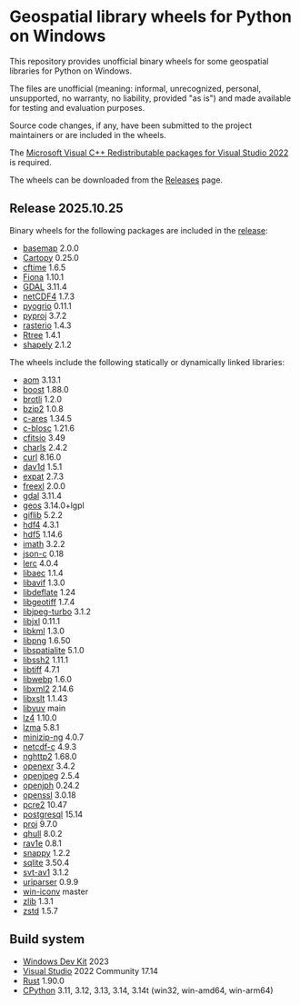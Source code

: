 # Geospatial library wheels for Python on Windows

This repository provides unofficial binary wheels for some geospatial libraries for Python on Windows.

The files are unofficial (meaning: informal, unrecognized, personal, unsupported, no warranty, no liability, provided "as is") and made available for testing and evaluation purposes.

Source code changes, if any, have been submitted to the project maintainers or are included in the wheels.

The [Microsoft Visual C++ Redistributable packages for Visual Studio 2022](https://learn.microsoft.com/en-us/cpp/windows/latest-supported-vc-redist?view=msvc-170) is required.

The wheels can be downloaded from the [Releases](https://github.com/cgohlke/geospatial-wheels/releases) page.

## Release 2025.10.25

Binary wheels for the following packages are included in the
[release](https://github.com/cgohlke/geospatial-wheels/releases/tag/v2025.10.25):

- [basemap](https://pypi.org/project/basemap/) 2.0.0
- [Cartopy](https://pypi.org/project/Cartopy/) 0.25.0
- [cftime](https://pypi.org/project/cftime/) 1.6.5
- [Fiona](https://pypi.org/project/Fiona/) 1.10.1
- [GDAL](https://pypi.org/project/GDAL/) 3.11.4
- [netCDF4](https://pypi.org/project/netCDF4/) 1.7.3
- [pyogrio](https://pypi.org/project/pyogrio/) 0.11.1
- [pyproj](https://pypi.org/project/pyproj/) 3.7.2
- [rasterio](https://pypi.org/project/rasterio/) 1.4.3
- [Rtree](https://pypi.org/project/Rtree/) 1.4.1
- [shapely](https://pypi.org/project/shapely/) 2.1.2

The wheels include the following statically or dynamically linked libraries:

- [aom](https://aomedia.googlesource.com/aom) 3.13.1
- [boost](https://archives.boost.io/release/1.88.0/source/boost_1_88_0.zip) 1.88.0
- [brotli](https://github.com/google/brotli) 1.2.0
- [bzip2](https://sourceware.org/pub/bzip2/bzip2-1.0.8.tar.gz) 1.0.8
- [c-ares](https://github.com/c-ares/c-ares/releases/download/v1.34.5/c-ares-1.34.5.tar.gz) 1.34.5
- [c-blosc](https://github.com/Blosc/c-blosc) 1.21.6
- [cfitsio](https://heasarc.gsfc.nasa.gov/FTP/software/fitsio/c/cfitsio-3.49.tar.gz) 3.49
- [charls](https://github.com/team-charls/charls) 2.4.2
- [curl](https://curl.se/download/curl-8.16.0.tar.gz) 8.16.0
- [dav1d](https://github.com/videolan/dav1d) 1.5.1
- [expat](https://github.com/libexpat/libexpat/releases/download/R_2_7_3/expat-2.7.3.tar.gz) 2.7.3
- [freexl](https://www.gaia-gis.it/gaia-sins/freexl-2.0.0.tar.gz) 2.0.0
- [gdal](https://github.com/OSGeo/gdal) 3.11.4
- [geos](https://download.osgeo.org/geos/geos-3.14.0.tar.bz2) 3.14.0+lgpl
- [giflib](https://sourceforge.net/projects/giflib/files/giflib-5.2.2.tar.gz) 5.2.2
- [hdf4](https://github.com/HDFGroup/hdf4) 4.3.1
- [hdf5](https://github.com/HDFGroup/hdf5/releases/download/hdf5_1.14.6/hdf5-1.14.6.tar.gz) 1.14.6
- [imath](https://github.com/AcademySoftwareFoundation/Imath) 3.2.2
- [json-c](https://github.com/json-c/json-c) 0.18
- [lerc](https://github.com/Esri/lerc) 4.0.4
- [libaec](https://gitlab.dkrz.de/k202009/libaec) 1.1.4
- [libavif](https://github.com/AOMediaCodec/libavif) 1.3.0
- [libdeflate](https://github.com/ebiggers/libdeflate) 1.24
- [libgeotiff](https://github.com/OSGeo/libgeotiff/releases/download/1.7.4/libgeotiff-1.7.4.tar.gz) 1.7.4
- [libjpeg-turbo](https://github.com/libjpeg-turbo/libjpeg-turbo) 3.1.2
- [libjxl](https://github.com/libjxl/libjxl) 0.11.1
- [libkml](https://github.com/libkml/libkml) 1.3.0
- [libpng](https://github.com/glennrp/libpng) 1.6.50
- [libspatialite](http://www.gaia-gis.it/gaia-sins/libspatialite-sources/libspatialite-5.1.0.tar.gz) 5.1.0
- [libssh2](https://www.libssh2.org/download/libssh2-1.11.1.tar.gz) 1.11.1
- [libtiff](https://gitlab.com/libtiff/libtiff) 4.7.1
- [libwebp](https://github.com/webmproject/libwebp) 1.6.0
- [libxml2](https://gitlab.gnome.org/GNOME/libxml2) 2.14.6
- [libxslt](https://gitlab.gnome.org/GNOME/libxslt) 1.1.43
- [libyuv](https://chromium.googlesource.com/libyuv/libyuv) main
- [lz4](https://github.com/lz4/lz4) 1.10.0
- [lzma](https://github.com/tukaani-project/xz) 5.8.1
- [minizip-ng](https://github.com/zlib-ng/minizip-ng) 4.0.7
- [netcdf-c](https://github.com/Unidata/netcdf-c) 4.9.3
- [nghttp2](https://github.com/nghttp2/nghttp2) 1.68.0
- [openexr](https://github.com/AcademySoftwareFoundation/openexr) 3.4.2
- [openjpeg](https://github.com/uclouvain/openjpeg) 2.5.4
- [openjph](https://github.com/aous72/OpenJPH) 0.24.2
- [openssl](https://github.com/openssl/openssl) 3.0.18
- [pcre2](https://github.com/PCRE2Project/pcre2.git) 10.47
- [postgresql](https://ftp.postgresql.org/pub/source/v15.14/postgresql-15.14.tar.gz) 15.14
- [proj](https://download.osgeo.org/proj/proj-9.7.0.tar.gz) 9.7.0
- [qhull](https://github.com/qhull/qhull) 8.0.2
- [rav1e](https://github.com/xiph/rav1e) 0.8.1
- [snappy](https://github.com/google/snappy) 1.2.2
- [sqlite](https://github.com/sqlite/sqlite) 3.50.4
- [svt-av1](https://gitlab.com/AOMediaCodec/SVT-AV1) 3.1.2
- [uriparser](https://github.com/uriparser/uriparser) 0.9.9
- [win-iconv](https://github.com/OgreTransporter/win-iconv) master
- [zlib](https://github.com/madler/zlib) 1.3.1
- [zstd](https://github.com/facebook/zstd) 1.5.7

## Build system

- [Windows Dev Kit](https://learn.microsoft.com/en-us/windows/arm/dev-kit/) 2023
- [Visual Studio](https://visualstudio.microsoft.com/vs/community/) 2022 Community 17.14
- [Rust](https://www.rust-lang.org/tools/install) 1.90.0
- [CPython](https://www.python.org/downloads/windows/) 3.11, 3.12, 3.13, 3.14, 3.14t (win32, win-amd64, win-arm64)
